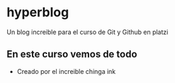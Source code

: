 # hyperblog
Un blog increible para el curso de Git y Github en platzi


## En este curso vemos de todo

* Creado por el increible chinga ink